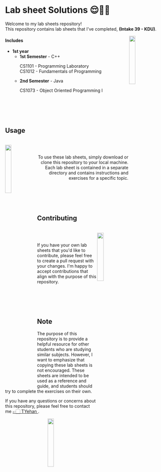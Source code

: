 # Lab sheet Solutions 😌✌🏻
<p align="left">
Welcome to my lab sheets repository! <br>This repository contains lab sheets that I've completed, 
<b>(Intake 39 - KDU)</b>.
</p>

<img src="https://github.com/TYehan/Hosted-Images/blob/main/fox-cute-unscreen.gif" align="right" height="20%" width="20%">

#### Includes
<ul>
   <li>
      <b>1st year</b>
      <ul>
         <li><b>1st Semester</b> - C++</li>
            <dl>CS1101 - Programming Laboratory<br>
            CS1012 - Fundamentals of Programming</dl>
         <li><b>2nd Semester</b> - Java</li>
         <dl>CS1073 - Object Oriented Programming I</dl>
      </ul>
   </li>
   <!-- <li>
      <b>2nd year</b>
      <ul>
         <li><b>1st Semester</b></li>
         <li><b>2nd Semester</b></li>
      </ul>
   </li> -->
</ul>   


<br><br>
---

## Usage

<br>
<img src="https://github.com/TYehan/Hosted-Images/blob/main/fox-coffee-unscreen.gif" align="left" height="20%" width="20%">
<br>
<p align="right">
To use these lab sheets, simply download or clone this repository to your local machine. Each lab sheet is contained in a separate directory and contains instructions and exercises for a specific topic.
</p>


<br><br>
---

## Contributing

<br>
<img src="https://github.com/TYehan/Hosted-Images/blob/main/flower-fox-unscreen.gif" align="right" height="20%" width="20%">
<br>
<p align="left">
If you have your own lab sheets that you'd like to contribute, please feel free to create a pull request with your changes. I'm happy to accept contributions that align with the purpose of this repository.
</p>


<br><br>
---

## Note

The purpose of this repository is to provide a helpful resource for other students who are studying similar subjects. However, I want to emphasize that copying these lab sheets is not encouraged. These sheets are intended to be used as a reference and guide, and students should try to complete the exercises on their own.

If you have any questions or concerns about this repository, please feel free to contact me 
<a href="https://github.com/TYehan"> 👉🏻 TYehan </a>.
<br>
<p align="center">
   <img src="https://github.com/TYehan/Hosted-Images/blob/main/fox-sunglasses-unscreen.gif" height="20%" width="20%">
</p>

>>>>>>> >>>>>>> >>>>>>> >>>>>>> >>>>>>> >>>>>>><TYehan>
